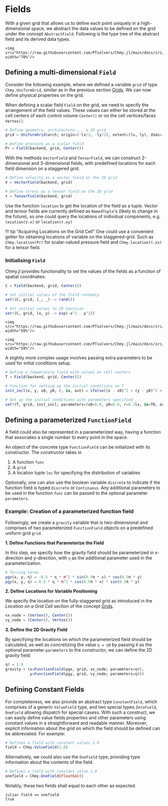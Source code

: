 # Fields

With a given grid that allows us to define each point uniquely in a high-dimensional space, we abstract the data values to be defined on the grid under the concept `AbstractField`. Following is the type tree of the abstract field and its derived data types.

```@raw html
<img src="https://raw.githubusercontent.com/PTsolvers/Chmy.jl/main/docs/src/assets/field_type_tree.svg" width="70%"/>
```

## Defining a multi-dimensional `Field`

Consider the following example, where we defined a variable `grid` of type `Chmy.UniformGrid`, similar as in the previous section [Grids](./grids.md). We can now define physical properties on the grid.

When defining a scalar field `Field` on the grid, we need to specify the arrangement of the field values. These values can either be stored at the cell centers of each control volume `Center()` or on the cell vertices/faces `Vertex()`.

```julia
# Define geometry, architecture..., a 2D grid
grid = UniformGrid(arch; origin=(-lx/2, -ly/2), extent=(lx, ly), dims=(nx, ny))

# Define pressure as a scalar field
Pr = Field(backend, grid, Center())
```

With the methods `VectorField` and `TensorField`, we can construct 2-dimensional and 3-dimensional fields, with predefined locations for each field dimension on a staggered grid.

```julia
# Define velocity as a vector field on the 2D grid
V = VectorField(backend, grid)

# Define stress as a tensor field on the 2D grid
τ = TensorField(backend, grid)
```

Use the function `location` to get the location of the field as a tuple. Vector and tensor fields are currently defined as `NamedTuple`'s (likely to change in the future), so one could query the locations of individual components, e.g. `location(V.x)` or `location(τ.xy)`

!!! tip "Acquiring Locations on the Grid Cell"
    One could use a convenient getter for obtaining locations of variable on the staggered-grid. Such as `Chmy.location(Pr)` for scalar-valued pressure field and `Chmy.location(τ.xx)` for a tensor field.

### Initialising `Field`

Chmy.jl provides functionality to set the values of the fields as a function of spatial coordinates:

```julia
C = Field(backend, grid, Center())

# Set initial values of the field randomly
set!(C, grid, (_, _) -> rand())

# Set initial values to 2D Gaussian
set!(C, grid, (x, y) -> exp(-x^2 - y^2))
```

```@raw html
<img src="https://raw.githubusercontent.com/PTsolvers/Chmy.jl/main/docs/src/assets/field_set_ic_random.png" width="50%"/>
```

```@raw html
<img src="https://raw.githubusercontent.com/PTsolvers/Chmy.jl/main/docs/src/assets/field_set_ic_gaussian.png" width="50%"/>
```

A slightly more complex usage involves passing extra parameters to be used for initial conditions setup.

```julia
# Define a temperature field with values on cell centers
T = Field(backend, grid, Center())

# Function for setting up the initial conditions on T
init_incl(x, y, x0, y0, r, in, out) = ifelse((x - x0)^2 + (y - y0)^2 < r^2, in, out)

# Set up the initial conditions with parameters specified
set!(T, grid, init_incl; parameters=(x0=0.0, y0=0.0, r=0.1lx, in=T0, out=Ta))
```

## Defining a parameterized `FunctionField`

A field could also be represented in a parameterized way, having a function that associates a single number to every point in the space.

An object of the concrete type `FunctionField` can be initialized with its constructor. The constructor takes in

1. A function `func`
2. A `grid`
3. A location tuple `loc` for specifying the distribution of variables

Optionally, one can also use the boolean variable `discrete` to indicate if the function field is typed `Discrete` or `Continuous`. Any additional parameters to be used in the function `func` can be passed to the optional parameter `parameters`.

### Example: Creation of a parameterized function field
Followingly, we create a `gravity` variable that is two-dimensional and comprises of two parameterized `FunctionField` objects on a predefined uniform grid `grid`.

**1. Define Functions that Parameterize the Field**

In this step, we specify how the gravity field should be parameterized in x-direction and y-direction, with `η` as the additional parameter used in the parameterization.

```julia
# forcing terms
ρgx(x, y, η) = -0.5 * η * π^2 * sin(0.5π * x) * cos(0.5π * y)
ρgy(x, y, η) = 0.5 * η * π^2 * cos(0.5π * x) * sin(0.5π * y)
```

**2. Define Locations for Variable Positioning**

We specify the location on the fully-staggered grid as introduced in the _Location on a Grid Cell_ section of the concept [Grids](./grids.md).

```julia
vx_node = (Vertex(), Center())
vy_node = (Center(), Vertex())
```

**3. Define the 2D Gravity Field**

By specifying the locations on which the parameterized field should be calculated, as well as concretizing the value `η = η0` by passing it as the optional parameter `parameters` to the constructor, we can define the 2D gravity field:

```julia
η0 = 1.0
gravity = (x=FunctionField(ρgx, grid, vx_node; parameters=η0),
           y=FunctionField(ρgy, grid, vy_node; parameters=η0))
```

## Defining Constant Fields

For completeness, we also provide an abstract type `ConstantField`, which comprises of a generic `ValueField` type, and two special types `ZeroField`, `OneField` allowing dispatch for special casess. With such a construct, we can easily define value fields properties and other parameters using constant values in a straightforward and readable manner. Moreover, explicit information about the grid on which the field should be defined can be abbreviated. For example:

```julia
# Defines a field with constant values 1.0
field = Chmy.ValueField(1.0)
```

Alternatively, we could also use the `OneField` type, providing type information about the contents of the field.

```julia
# Defines a field with constant value 1.0
onefield = Chmy.OneField{Float64}()
```

Notably, these two fields shall equal to each other as expected.

```julia-repl
julia> field == onefield
true
```
